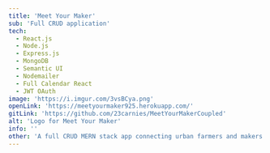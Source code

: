 ```yaml
---
title: 'Meet Your Maker'
sub: 'Full CRUD application'
tech: 
  - React.js
  - Node.js
  - Express.js
  - MongoDB
  - Semantic UI
  - Nodemailer
  - Full Calendar React
  - JWT OAuth
image: 'https://i.imgur.com/3vsBCya.png'
openLink: 'https://meetyourmaker925.herokuapp.com/'
gitLink: 'https://github.com/23carnies/MeetYourMakerCoupled'
alt: 'Logo for Meet Your Maker'
info: ''
other: 'A full CRUD MERN stack app connecting urban farmers and makers (like myself) with local buyers. A team project at General Assembly utilizing AWS-SDK and Semantic UI for React. I took the lead in building the majority of the React and Node.js for this project.'
---
```

